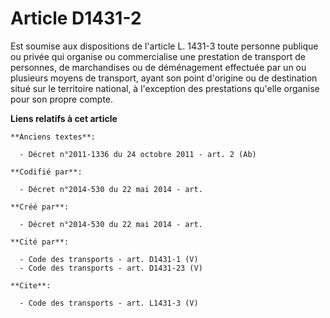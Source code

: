 # Article D1431-2

Est soumise aux dispositions de l'article L. 1431-3 toute personne publique ou privée qui organise ou commercialise une
prestation de transport de personnes, de marchandises ou de déménagement effectuée par un ou plusieurs moyens de transport,
ayant son point d'origine ou de destination situé sur le territoire national, à l'exception des prestations qu'elle organise
pour son propre compte.

**Liens relatifs à cet article**

	**Anciens textes**:

	  - Décret n°2011-1336 du 24 octobre 2011 - art. 2 (Ab)

	**Codifié par**:

	  - Décret n°2014-530 du 22 mai 2014 - art.

	**Créé par**:

	  - Décret n°2014-530 du 22 mai 2014 - art.

	**Cité par**:

	  - Code des transports - art. D1431-1 (V)
	  - Code des transports - art. D1431-23 (V)

	**Cite**:

	  - Code des transports - art. L1431-3 (V)
